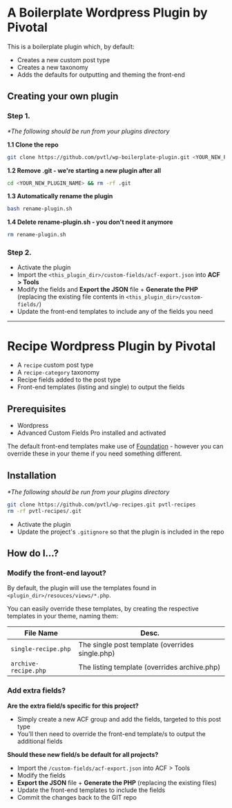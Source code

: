 # A Boilerplate Wordpress Plugin by Pivotal

This is a boilerplate plugin which, by default:

- Creates a new custom post type
- Creates a new taxonomy
- Adds the defaults for outputting and theming the front-end

## Creating your own plugin

### Step 1.

_*The following should be run from your plugins directory_

__1.1 Clone the repo__

```bash
git clone https://github.com/pvtl/wp-boilerplate-plugin.git <YOUR_NEW_PLUGIN_NAME>
```

__1.2 Remove .git - we're starting a new plugin after all__

```bash
cd <YOUR_NEW_PLUGIN_NAME> && rm -rf .git
```

__1.3 Automatically rename the plugin__

```bash
bash rename-plugin.sh
```

__1.4 Delete rename-plugin.sh - you don't need it anymore__

```bash
rm rename-plugin.sh
```

### Step 2.

- Activate the plugin
- Import the `<this_plugin_dir>/custom-fields/acf-export.json` into __ACF > Tools__
- Modify the fields and __Export the JSON__ file + __Generate the PHP__ (replacing the existing file contents in `<this_plugin_dir>/custom-fields/`)
- Update the front-end templates to include any of the fields you need

---

# Recipe Wordpress Plugin by Pivotal

- A `recipe` custom post type
- A `recipe-category` taxonomy
- Recipe fields added to the post type
- Front-end templates (listing and single) to output the fields

## Prerequisites

- Wordpress
- Advanced Custom Fields Pro installed and activated

The default front-end templates make use of [Foundation](https://foundation.zurb.com/) - however you can override these in your theme if you need something different.

## Installation

_*The following should be run from your plugins directory_

```bash
git clone https://github.com/pvtl/wp-recipes.git pvtl-recipes
rm -rf pvtl-recipes/.git
```

- Activate the plugin
- Update the project's `.gitignore` so that the plugin is included in the repo

## How do I...?

### Modify the front-end layout?

By default, the plugin will use the templates found in `<plugin_dir>/resouces/views/*.php`.

You can easily override these templates, by creating the respective templates in your theme, naming them:

| File Name | Desc. |
| --- | --- |
| `single-recipe.php` | The single post template (overrides single.php) |
| `archive-recipe.php` | The listing template (overrides archive.php) |

### Add extra fields?

__Are the extra field/s specific for this project?__

- Simply create a new ACF group and add the fields, targeted to this post type
- You'll then need to override the front-end template/s to output the additional fields

__Should these new field/s be default for all projects?__

- Import the `/custom-fields/acf-export.json` into ACF > Tools
- Modify the fields
- __Export the JSON__ file + __Generate the PHP__ (replacing the existing files)
- Update the front-end templates to include the fields
- Commit the changes back to the GIT repo
